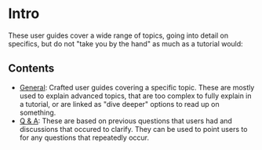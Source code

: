 # Intro

These user guides cover a wide range of topics, going into detail on specifics, but do not "take you by the hand" as much as a tutorial would:

## Contents

- [General](./toc_general.md): Crafted user guides covering a specific topic. These are mostly used to explain advanced topics, that are too complex to fully explain in a tutorial, or are linked as "dive deeper" options to read up on something.
- [Q & A](./toc_qna.md): These are based on previous questions that users had and discussions that occured to clarify. They can be used to point users to for any questions that repeatedly occur.
